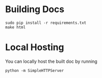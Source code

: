 # Building Docs

```
sudo pip install -r requirements.txt
make html
```

# Local Hosting

You can locally host the built doc by running

```
python -m SimpleHTTPServer
```

